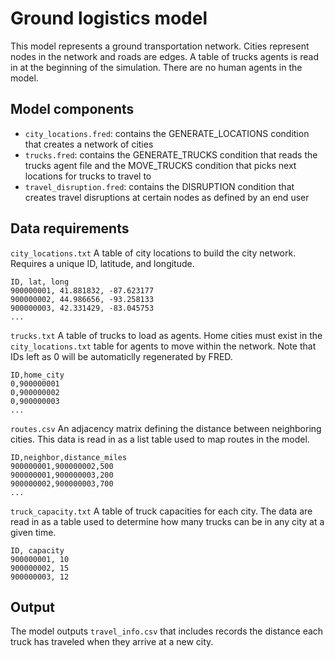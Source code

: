 # Ground logistics model

This model represents a ground transportation network. Cities represent nodes in the network and roads are edges. A table of trucks agents is read in at the beginning of the simulation. There are no human agents in the model. 

## Model components

- `city_locations.fred`: contains the GENERATE\_LOCATIONS condition that creates a network of cities
- `trucks.fred`: contains the GENERATE\_TRUCKS condition that reads the trucks agent file and the MOVE\_TRUCKS condition that picks next locations for trucks to travel to
- `travel_disruption.fred`: contains the DISRUPTION condition that creates travel disruptions at certain nodes as defined by an end user

## Data requirements
`city_locations.txt`
A table of city locations to build the city network. Requires a unique ID, latitude, and longitude. 

```
ID, lat, long
900000001, 41.881832, -87.623177
900000002, 44.986656, -93.258133
900000003, 42.331429, -83.045753
...
```
`trucks.txt` A table of trucks to load as agents. Home cities must exist in the `city_locations.txt` table for agents to move within the network. Note that IDs left as 0 will be automaticlly regenerated by FRED.

```
ID,home_city
0,900000001
0,900000002
0,900000003
...
```
`routes.csv` An adjacency matrix defining the distance between neighboring cities. This data is read in as a list table used to map routes in the model.

```
ID,neighbor,distance_miles
900000001,900000002,500
900000001,900000003,200
900000002,900000003,700
...
```
`truck_capacity.txt` A table of truck capacities for each city. The data are read in as a table used to determine how many trucks can be in any city at a given time.

```
ID, capacity
900000001, 10
900000002, 15
900000003, 12
```
## Output
The model outputs `travel_info.csv` that includes records the distance each truck has traveled when they arrive at a new city. 